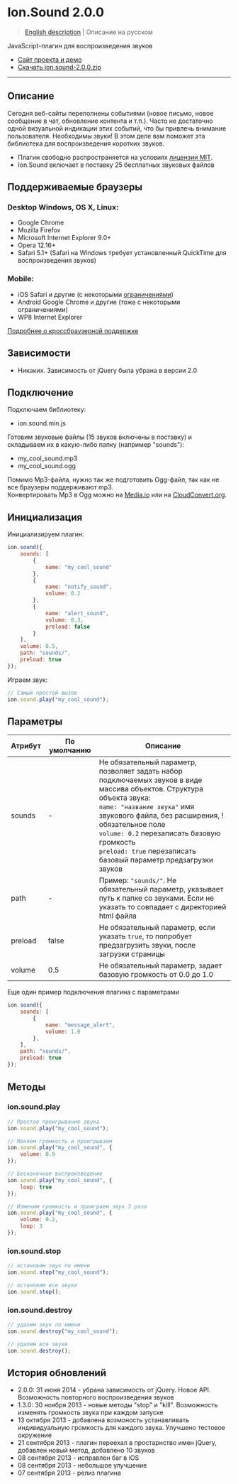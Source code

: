 # Ion.Sound 2.0.0

> <a href="readme.md">English description</a> | Описание на русском

JavaScript-плагин для воспроизведения звуков
* <a href="http://ionden.com/a/plugins/ion.sound/index.html">Сайт проекта и демо</a>
* <a href="http://ionden.com/a/plugins/ion.sound/ion.sound-2.0.0.zip">Скачать ion.sound-2.0.0.zip</a>

***

## Описание
Сегодня веб-сайты переполнены событиями (новое письмо, новое сообщение в чат, обновление контента и т.п.). Часто не достаточно одной визуальной индикации этих событий, что бы привлечь внимание пользователя. Необходимы звуки! В этом деле вам поможет эта библиотека для воспроизведения коротких звуков.
* Плагин свободно распространяется на условиях <a href="http://ionden.com/a/plugins/licence.html" target="_blank">лицензии MIT</a>.
* Ion.Sound включает в поставку 25 бесплатных звуковых файлов


## Поддерживаемые браузеры
### Desktop Windows, OS X, Linux:

* Google Chrome
* Mozilla Firefox
* Microsoft Internet Explorer 9.0+
* Opera 12.16+
* Safari 5.1+ (Safari на Windows требует установленный QuickTime для воспроизведения звуков)

### Mobile:

* iOS Safari и другие (с некоторыми <a href="https://developer.apple.com/library/safari/documentation/audiovideo/conceptual/using_html5_audio_video/device-specificconsiderations/device-specificconsiderations.html" target="_blank">ограничениями</a>)
* Android Google Chrome и другие (тоже с некоторыми ограничениями)
* WP8 Internet Explorer

<a href="http://caniuse.com/audio" target="_blank">Подробнее о кроссбраузерной поддержке</a>


## Зависимости
* Никаких. Зависимость от jQuery была убрана в версии 2.0


## Подключение
Подключаем библиотеку:
* ion.sound.min.js

Готовим звуковые файлы (15 звуков включены в поставку) и складываем их в какую-либо папку (например "sounds"):
* my_cool_sound.mp3
* my_cool_sound.ogg

Помимо Mp3-файла, нужно так же подготовить Ogg-файл, так как не все браузеры поддерживают mp3.<br/>
Конвертировать Mp3 в Ogg можно на <a href="http://media.io/" target="_blank">Media.io</a> или на <a href="https://cloudconvert.org/formats#audio" target="_blank">CloudConvert.org</a>.


## Инициализация
Инициализируем плагин:
```javascript
ion.sound({
    sounds: [
        {
            name: "my_cool_sound"
        },
        {
            name: "notify_sound",
            volume: 0.2
        },
        {
            name: "alert_sound",
            volume: 0.3,
            preload: false
        }
    ],
    volume: 0.5,
    path: "sounds/",
    preload: true
});
```

Играем звук:
```javascript
// Самый простой вызов
ion.sound.play("my_cool_sound");
```

## Параметры
<table class="options">
    <thead>
        <tr>
            <th>Атрибут</th>
            <th>По умолчанию</th>
            <th>Описание</th>
        </tr>
    </thead>
    <tbody>
        <tr>
            <td>sounds</td>
            <td>-</td>
            <td>
                Не обязательный параметр, позволяет задать набор подключаемых звуков в виде массива объектов. Структура объекта звука:<br/>
                <code>name: "название звука"</code> имя звукового файла, без расширения, !обязательное поле<br/>
                <code>volume: 0.2</code> перезаписать базовую громкость<br/>
                <code>preload: true</code> перезаписать базовый параметр предзагрузки звуков<br/>
            </td>
        </tr>
        <tr>
            <td>path</td>
            <td>-</td>
            <td>Пример: <code>"sounds/"</code>. Не обязательный параметр, указывает путь к папке со звуками. Если не указать то совпадает с директорией html файла</td>
        </tr>
        <tr>
            <td>preload</td>
            <td>false</td>
            <td>Не обязательный параметр, если указать <code>true</code>, то попробует предзагрузить звуки, после загрузки страницы</td>
        </tr>
        <tr>
            <td>volume</td>
            <td>0.5</td>
            <td>Не обязательный параметр, задает базовую громкость от 0.0 до 1.0</td>
        </tr>
    </tbody>
</table>

Еще один пример подключения плагина с параметрами
```javascript
ion.sound({
    sounds: [
        {
            name: "message_alert",
            volume: 1.0
        },
    ],
    path: "sounds/",
    preload: true
});
```

## Методы

### ion.sound.play
```javascript
// Простое проигрывание звука
ion.sound.play("my_cool_sound");

// Меняем громкость и проигрываем
ion.sound.play("my_cool_sound", {
    volume: 0.9
});

// Бесконечное воспроизведение
ion.sound.play("my_cool_sound", {
    loop: true
});

// Изменим громкость и проиграем звук 3 раза
ion.sound.play("my_cool_sound", {
    volume: 0.2,
    loop: 3
});
```

### ion.sound.stop
```javascript
// остановим звук по имени
ion.sound.stop("my_cool_sound");

// остановим все звуки
ion.sound.stop();
```

### ion.sound.destroy
```javascript
// удалим звук по имени
ion.sound.destroy("my_cool_sound");

// удалим все звуки
ion.sound.destroy();
```



## История обновлений
* 2.0.0: 31 июня 2014 - убрана зависимость от jQuery. Новое API. Возможность повторного воспроизведения звуков
* 1.3.0: 30 ноября 2013 - новые методы "stop" и "kill". Возможность изменять громкость звука при каждом запуске
* 13 октября 2013 - добавлена возмоность устанавливать индивидуальную громкость для каждого звука. Улучшено тестовое окружение
* 21 сентября 2013 - плагин переехал в простарнство имен jQuery, добавлен новый метод, добавлено 10 звуков
* 08 сентября 2013 - исправлен баг в iOS
* 08 сентября 2013 - небольшое улучшение
* 07 сентября 2013 - релиз плагина